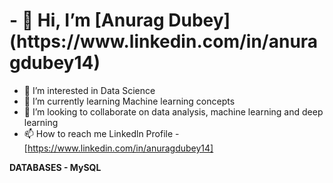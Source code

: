 <h1>- 👋 Hi, I’m [Anurag Dubey](https://www.linkedin.com/in/anuragdubey14)</h1>









- 👀 I’m interested in Data Science
- 🌱 I’m currently learning Machine learning concepts
- 💞️ I’m looking to collaborate on data analysis, machine learning and deep learning
- 📫 How to reach me Linkedln Profile - [https://www.linkedin.com/in/anuragdubey14]




**DATABASES - MySQL**
<!---
AnuragDubey14/AnuragDubey14 is a ✨ special ✨ repository because its `README.md` (this file) appears on your GitHub profile.
You can click the Preview link to take a look at your changes.
--->
